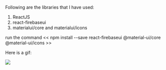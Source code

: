 Following are the libraries that I have used:
1. ReactJS
2. react-firebaseui
3. materialui/core and materialui/icons

run the command << npm install --save react-firebaseui @material-ui/core @material-ui/icons >> 

Here is a gif:

![](https://github.com/kakarot98/messaging-app/blob/master/ScreenRecording1.gif)